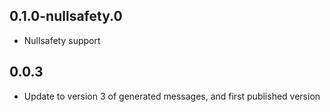 ## 0.1.0-nullsafety.0
- Nullsafety support

## 0.0.3
- Update to version 3 of generated messages, and first published version